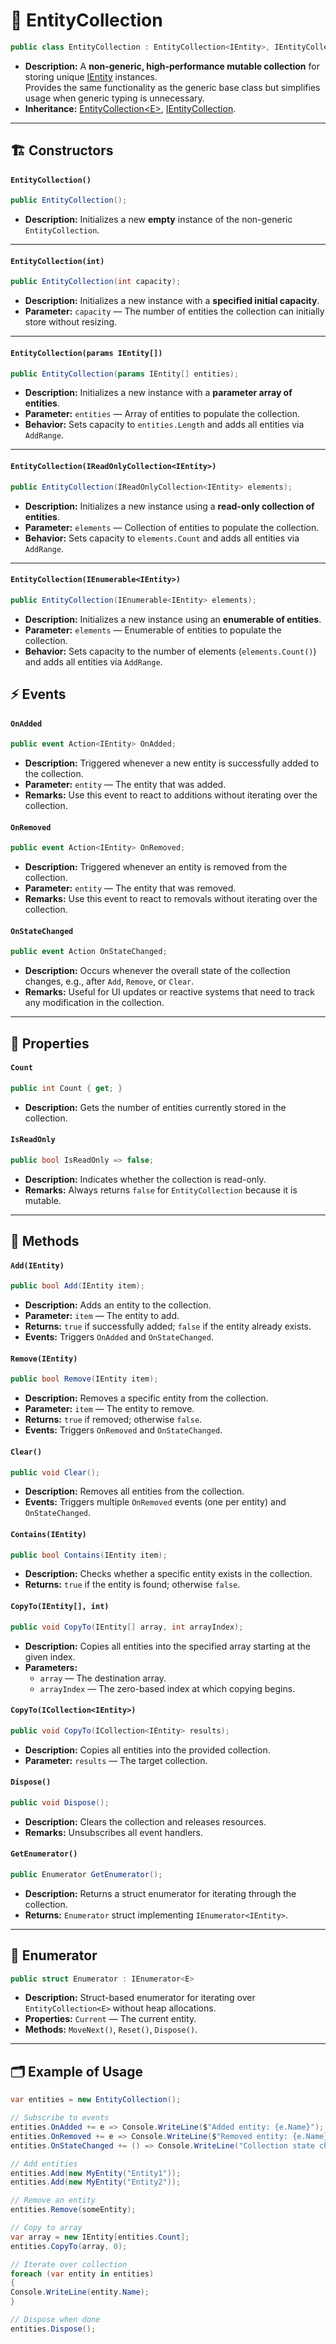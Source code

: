 # 🧩 EntityCollection

```csharp
public class EntityCollection : EntityCollection<IEntity>, IEntityCollection
```

- **Description:** A **non-generic, high-performance mutable collection** for storing
  unique [IEntity](../Entities/IEntity.md) instances.  
  Provides the same functionality as the generic base class but simplifies usage when generic typing is unnecessary.
- **Inheritance:** [EntityCollection\<E>](EntityCollection.md), [IEntityCollection](IEntityCollection.md).

---

## 🏗 Constructors

#### `EntityCollection()`

```csharp
public EntityCollection();
```

- **Description:** Initializes a new **empty** instance of the non-generic `EntityCollection`.

---

#### `EntityCollection(int)`

```csharp
public EntityCollection(int capacity);
```

- **Description:** Initializes a new instance with a **specified initial capacity**.
- **Parameter:** `capacity` — The number of entities the collection can initially store without resizing.

---

#### `EntityCollection(params IEntity[])`

```csharp
public EntityCollection(params IEntity[] entities);
```

- **Description:** Initializes a new instance with a **parameter array of entities**.
- **Parameter:** `entities` — Array of entities to populate the collection.
- **Behavior:** Sets capacity to `entities.Length` and adds all entities via `AddRange`.

---

#### `EntityCollection(IReadOnlyCollection<IEntity>)`

```csharp
public EntityCollection(IReadOnlyCollection<IEntity> elements);
```

- **Description:** Initializes a new instance using a **read-only collection of entities**.
- **Parameter:** `elements` — Collection of entities to populate the collection.
- **Behavior:** Sets capacity to `elements.Count` and adds all entities via `AddRange`.

---

#### `EntityCollection(IEnumerable<IEntity>)`

```csharp
public EntityCollection(IEnumerable<IEntity> elements);
```

- **Description:** Initializes a new instance using an **enumerable of entities**.
- **Parameter:** `elements` — Enumerable of entities to populate the collection.
- **Behavior:** Sets capacity to the number of elements (`elements.Count()`) and adds all entities via `AddRange`.

## ⚡ Events

#### `OnAdded`

```csharp
public event Action<IEntity> OnAdded;
```

- **Description:** Triggered whenever a new entity is successfully added to the collection.
- **Parameter:** `entity` — The entity that was added.
- **Remarks:** Use this event to react to additions without iterating over the collection.

#### `OnRemoved`

```csharp
public event Action<IEntity> OnRemoved;
```

- **Description:** Triggered whenever an entity is removed from the collection.
- **Parameter:** `entity` — The entity that was removed.
- **Remarks:** Use this event to react to removals without iterating over the collection.

#### `OnStateChanged`

```csharp
public event Action OnStateChanged;
```

- **Description:** Occurs whenever the overall state of the collection changes, e.g., after `Add`, `Remove`, or `Clear`.
- **Remarks:** Useful for UI updates or reactive systems that need to track any modification in the collection.

---

## 🔑 Properties

#### `Count`

```csharp
public int Count { get; }
```

- **Description:** Gets the number of entities currently stored in the collection.

#### `IsReadOnly`

```csharp
public bool IsReadOnly => false;
```

- **Description:** Indicates whether the collection is read-only.
- **Remarks:** Always returns `false` for `EntityCollection` because it is mutable.

---

## 🏹 Methods

#### `Add(IEntity)`

```csharp
public bool Add(IEntity item);
```

- **Description:** Adds an entity to the collection.
- **Parameter:** `item` — The entity to add.
- **Returns:** `true` if successfully added; `false` if the entity already exists.
- **Events:** Triggers `OnAdded` and `OnStateChanged`.

#### `Remove(IEntity)`

```csharp
public bool Remove(IEntity item);
```

- **Description:** Removes a specific entity from the collection.
- **Parameter:** `item` — The entity to remove.
- **Returns:** `true` if removed; otherwise `false`.
- **Events:** Triggers `OnRemoved` and `OnStateChanged`.

#### `Clear()`

```csharp
public void Clear();
```

- **Description:** Removes all entities from the collection.
- **Events:** Triggers multiple `OnRemoved` events (one per entity) and `OnStateChanged`.

#### `Contains(IEntity)`

```csharp
public bool Contains(IEntity item);
```

- **Description:** Checks whether a specific entity exists in the collection.
- **Returns:** `true` if the entity is found; otherwise `false`.

#### `CopyTo(IEntity[], int)`

```csharp
public void CopyTo(IEntity[] array, int arrayIndex);
```

- **Description:** Copies all entities into the specified array starting at the given index.
- **Parameters:**
    - `array` — The destination array.
    - `arrayIndex` — The zero-based index at which copying begins.

#### `CopyTo(ICollection<IEntity>)`

```csharp
public void CopyTo(ICollection<IEntity> results);
```

- **Description:** Copies all entities into the provided collection.
- **Parameter:** `results` — The target collection.

#### `Dispose()`

```csharp
public void Dispose();
```

- **Description:** Clears the collection and releases resources.
- **Remarks:** Unsubscribes all event handlers.

#### `GetEnumerator()`

```csharp
public Enumerator GetEnumerator();
```

- **Description:** Returns a struct enumerator for iterating through the collection.
- **Returns:** `Enumerator` struct implementing `IEnumerator<IEntity>`.

---

## 🧩 Enumerator

```csharp
public struct Enumerator : IEnumerator<E>
```

- **Description:** Struct-based enumerator for iterating over `EntityCollection<E>` without heap allocations.
- **Properties:** `Current` — The current entity.
- **Methods:** `MoveNext()`, `Reset()`, `Dispose()`.


---

## 🗂 Example of Usage

```csharp
var entities = new EntityCollection();

// Subscribe to events
entities.OnAdded += e => Console.WriteLine($"Added entity: {e.Name}");
entities.OnRemoved += e => Console.WriteLine($"Removed entity: {e.Name}");
entities.OnStateChanged += () => Console.WriteLine("Collection state changed");

// Add entities
entities.Add(new MyEntity("Entity1"));
entities.Add(new MyEntity("Entity2"));

// Remove an entity
entities.Remove(someEntity);

// Copy to array
var array = new IEntity[entities.Count];
entities.CopyTo(array, 0);

// Iterate over collection
foreach (var entity in entities)
{
Console.WriteLine(entity.Name);
}

// Dispose when done
entities.Dispose();
```